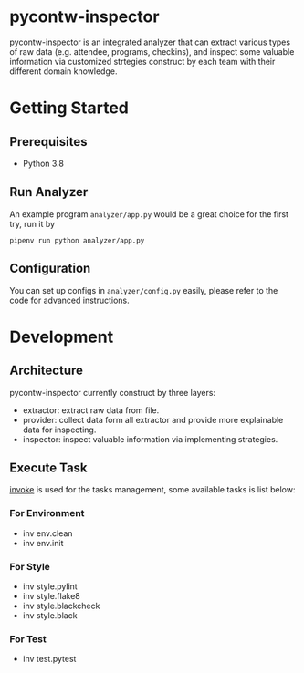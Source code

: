 # pycontw-inspector

pycontw-inspector is an integrated analyzer that can extract various types of raw data (e.g. attendee, programs, checkins), and inspect some valuable information via customized strtegies construct by each team with their different domain knowledge.

# Getting Started
## Prerequisites
- Python 3.8

## Run Analyzer
An example program `analyzer/app.py` would be a great choice for the first try, run it by
```
pipenv run python analyzer/app.py
```

## Configuration
You can set up configs in `analyzer/config.py` easily, please refer to the code for advanced instructions.

# Development
## Architecture
pycontw-inspector currently construct by three layers:
- extractor:
    extract raw data from file.
- provider:
    collect data form all extractor and provide more explainable data for inspecting.
- inspector:
    inspect valuable information via implementing strategies.

## Execute Task
[invoke](https://pypi.org/project/invoke/) is used for the tasks management, some available tasks is list below:

### For Environment
- inv env.clean
- inv env.init

### For Style
- inv style.pylint
- inv style.flake8
- inv style.blackcheck
- inv style.black

### For Test
- inv test.pytest